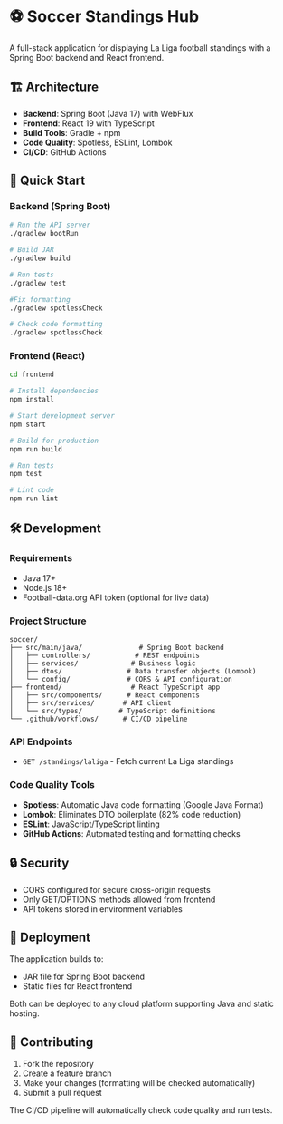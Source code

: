 # ⚽ Soccer Standings Hub

A full-stack application for displaying La Liga football standings with a Spring Boot backend and React frontend.

## 🏗️ Architecture

- **Backend**: Spring Boot (Java 17) with WebFlux
- **Frontend**: React 19 with TypeScript
- **Build Tools**: Gradle + npm
- **Code Quality**: Spotless, ESLint, Lombok
- **CI/CD**: GitHub Actions

## 🚀 Quick Start

### Backend (Spring Boot)
```bash
# Run the API server
./gradlew bootRun

# Build JAR
./gradlew build

# Run tests
./gradlew test

#Fix formatting
./gradlew spotlessCheck

# Check code formatting
./gradlew spotlessCheck
```

### Frontend (React)
```bash
cd frontend

# Install dependencies
npm install

# Start development server
npm start

# Build for production
npm run build

# Run tests
npm test

# Lint code
npm run lint
```

## 🛠️ Development

### Requirements
- Java 17+
- Node.js 18+
- Football-data.org API token (optional for live data)

### Project Structure
```
soccer/
├── src/main/java/              # Spring Boot backend
│   ├── controllers/           # REST endpoints
│   ├── services/             # Business logic  
│   ├── dtos/                # Data transfer objects (Lombok)
│   └── config/              # CORS & API configuration
├── frontend/                 # React TypeScript app
│   ├── src/components/      # React components
│   ├── src/services/       # API client
│   └── src/types/         # TypeScript definitions
└── .github/workflows/      # CI/CD pipeline
```

### API Endpoints
- `GET /standings/laliga` - Fetch current La Liga standings

### Code Quality Tools
- **Spotless**: Automatic Java code formatting (Google Java Format)
- **Lombok**: Eliminates DTO boilerplate (82% code reduction)
- **ESLint**: JavaScript/TypeScript linting
- **GitHub Actions**: Automated testing and formatting checks

## 🔒 Security

- CORS configured for secure cross-origin requests
- Only GET/OPTIONS methods allowed from frontend
- API tokens stored in environment variables

## 🚢 Deployment

The application builds to:
- JAR file for Spring Boot backend
- Static files for React frontend

Both can be deployed to any cloud platform supporting Java and static hosting.

## 🤝 Contributing

1. Fork the repository
2. Create a feature branch
3. Make your changes (formatting will be checked automatically)
4. Submit a pull request

The CI/CD pipeline will automatically check code quality and run tests.
